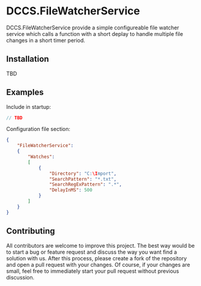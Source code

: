 # DCCS.FileWatcherService
DCCS.FileWatcherService provide a simple configureable file watcher service which calls a function with a short deplay to handle multiple file changes in a short timer period.

## Installation

TBD

## Examples

Include in startup:
```csharp
// TBD
```

Configuration file section:
```json
{
    "FileWatcherService": 
    {
        "Watches":
        [ 
            {
                "Directory": "C:\Import",
                "SearchPattern": "*.txt",
                "SearchRegExPattern": ".*",
                "DelayInMS": 500 
            }
        ]        
    }
}
```

## Contributing
All contributors are welcome to improve this project. The best way would be to start a bug or feature request and discuss the way you want find a solution with us.
After this process, please create a fork of the repository and open a pull request with your changes. Of course, if your changes are small, feel free to immediately start your pull request without previous discussion. 
